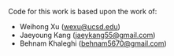 Code for this work is based upon the work of:
- Weihong Xu (wexu@ucsd.edu)
- Jaeyoung Kang (jaeykang55@gmail.com)
- Behnam Khaleghi (behnam5670@gmail.com)
